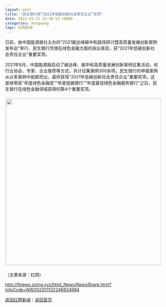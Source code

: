 ```yaml
---
layout: post
title: "民生银行获“2021年低碳创新社会责任企业”奖项"
date: 2022-01-13 15:38:53 +0800
categories: hongwang
tags: 红网新闻
---
```

<p>日前，由中国能源报社主办的“2021碳达峰碳中和路径研讨暨高质量发展创新案例发布会”举行，民生银行凭借在绿色金融方面的突出表现，获“2021年低碳创新社会责任企业”重要奖项。</p>
 <p>2021年8月，中国能源报启动了碳达峰、碳中和高质量发展创新案例征集活动，经行业协会、专家、企业推荐等方式，共计征集案例300余项。民生银行的申报案例从众多案例中脱颖而出，最终获得“2021年低碳创新社会责任企业”重要奖项。这是继荣获“年度绿色金融奖”“年度低碳银行”“年度最佳绿色金融服务银行”之后，民生银行在绿色金融领域获得的第4个重要奖项。</p>
 <center><img src="https://dfscdn.dfcfw.com/download/D24865052014484632647_w544h676.jpg" width="544" emheight="676" style="border:#d1d1d1 1px solid;padding:3px;margin:5px 0;" /></center><p class="em_media">（文章来源：红网）</p>

<http://finews.zning.xyz/html_News/NewsShare.html?infoCode=NW202201132246824984>

[返回红网新闻](//finews.withounder.com/category/hongwang.html)｜[返回首页](//finews.withounder.com/)